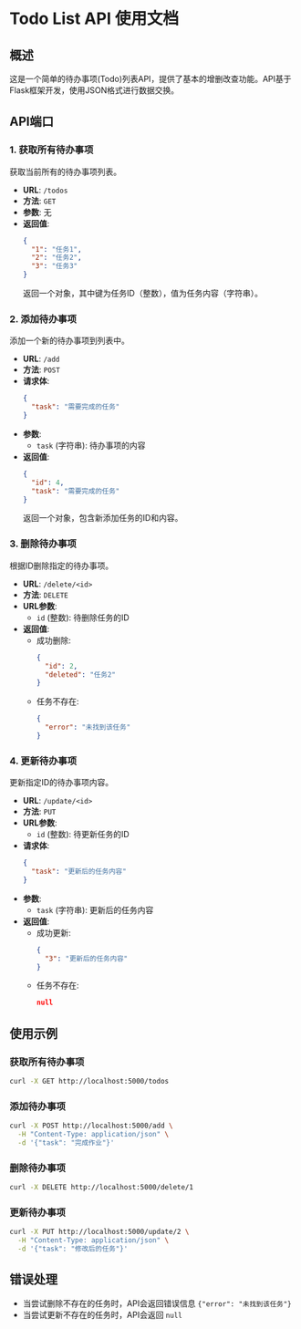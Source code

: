 # Todo List API 使用文档

## 概述
这是一个简单的待办事项(Todo)列表API，提供了基本的增删改查功能。API基于Flask框架开发，使用JSON格式进行数据交换。

## API端口

### 1. 获取所有待办事项

获取当前所有的待办事项列表。

- **URL**: `/todos`
- **方法**: `GET`
- **参数**: 无
- **返回值**:
  ```json
  {
    "1": "任务1",
    "2": "任务2",
    "3": "任务3"
  }
  ```
  返回一个对象，其中键为任务ID（整数），值为任务内容（字符串）。

### 2. 添加待办事项

添加一个新的待办事项到列表中。

- **URL**: `/add`
- **方法**: `POST`
- **请求体**:
  ```json
  {
    "task": "需要完成的任务"
  }
  ```
- **参数**:
  - `task` (字符串): 待办事项的内容
- **返回值**:
  ```json
  {
    "id": 4,
    "task": "需要完成的任务"
  }
  ```
  返回一个对象，包含新添加任务的ID和内容。

### 3. 删除待办事项

根据ID删除指定的待办事项。

- **URL**: `/delete/<id>`
- **方法**: `DELETE`
- **URL参数**:
  - `id` (整数): 待删除任务的ID
- **返回值**:
  - 成功删除:
    ```json
    {
      "id": 2,
      "deleted": "任务2"
    }
    ```
  - 任务不存在:
    ```json
    {
      "error": "未找到该任务"
    }
    ```

### 4. 更新待办事项

更新指定ID的待办事项内容。

- **URL**: `/update/<id>`
- **方法**: `PUT`
- **URL参数**:
  - `id` (整数): 待更新任务的ID
- **请求体**:
  ```json
  {
    "task": "更新后的任务内容"
  }
  ```
- **参数**:
  - `task` (字符串): 更新后的任务内容
- **返回值**:
  - 成功更新:
    ```json
    {
      "3": "更新后的任务内容"
    }
    ```
  - 任务不存在:
    ```json
    null
    ```

## 使用示例

### 获取所有待办事项

```bash
curl -X GET http://localhost:5000/todos
```

### 添加待办事项

```bash
curl -X POST http://localhost:5000/add \
  -H "Content-Type: application/json" \
  -d '{"task": "完成作业"}'
```

### 删除待办事项

```bash
curl -X DELETE http://localhost:5000/delete/1
```

### 更新待办事项

```bash
curl -X PUT http://localhost:5000/update/2 \
  -H "Content-Type: application/json" \
  -d '{"task": "修改后的任务"}'
```

## 错误处理

- 当尝试删除不存在的任务时，API会返回错误信息 `{"error": "未找到该任务"}`
- 当尝试更新不存在的任务时，API会返回 `null`